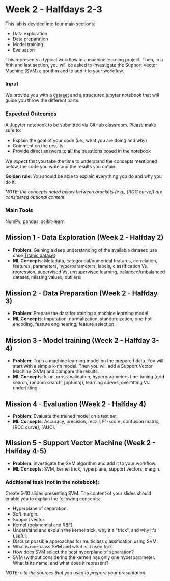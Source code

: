  # Week 2 - Halfdays 2-3
This lab is devided into four main sections:
- Data exploration
- Data preparation
- Model training
- Evaluation

This represents a typical workflow in a machine learning project.
Then, in a fifth and last section, you will be asked to investigate the Support Vector Machine (SVM) algorithm and to add it to your workflow.

### Input
We provide you with a [dataset](https://www.kaggle.com/c/titanic/data) and a structured jupyter notebook that will guide you throw the different parts.

### Expected Outcomes
A Jupyter notebook to be submitted via GitHub classroom.
Please make sure to:
- Explain the goal of your code (i.e., what you are doing and *why*)
- Comment on the results
- Provide direct answers to **all** the questions posed in the notebook

We *expect* that you take the time to understand the concepts mentioned below, the code you write and the results you obtain.

**Golden rule**: You should be able to explain everything you do and why you do it.

*NOTE: the concepts noted below between brackets (e.g., [ROC curve]) are considered optional content.*

### Main Tools
NumPy, pandas, scikit-learn

## Mission 1 - Data Exploration (Week 2 - Halfday 2)
- **Problem**: Gaining a deep understanding of the available dataset: use case [Titanic dataset](https://www.kaggle.com/c/titanic/data)
- **ML Concepts**: Metadata, categorical/numerical features, correlation, features, parameters, hyperparameters, labels, classification Vs. regression, supervised Vs. unsupervised learning, balanced/unbalanced dataset, missing values, outliers.

## Mission 2 - Data Preparation (Week 2 - Halfday 3)
- **Problem**: Prepare the data for training a machine learning model
- **ML Concepts**: Imputation, normalization, standardization, one-hot encoding, feature engineering, feature selection.

## Mission 3 - Model training (Week 2 - Halfday 3-4)
- **Problem**: Train a machine learning model on the prepared data. You will start with a simple k-nn model. Then you will add a Support Vector Machine (SVM) and compare the results.
- **ML Concepts**: k-nn, cross-validation, hyperparameters fine-tuning (grid search, random search, [optuna]), learning curves, overfitting Vs. underfitting.

## Mission 4 - Evaluation (Week 2 - Halfday 4)
- **Problem**: Evaluate the trained model on a test set
- **ML Concepts**: Accuracy, precision, recall, F1-score, confusion matrix, [ROC curve], [AUC].

## Mission 5 - Support Vector Machine (Week 2 - Halfday 4-5)
- **Problem**: Investigate the SVM algorithm and add it to your workflow.
- **ML Concepts**: SVM, kernel trick, hyperplane, support vectors, margin.

### Additional task (not in the notebook):

Create 5-10 slides presenting SVM. The content of your slides should enable you to explain the following concepts:
- Hyperplane of separation.
- Soft margin.
- Support vector.
- Kernel (polynomial and RBF).
- Understand and explain the kernel trick, why it a "trick", and why it's useful.
- Discuss possible approaches for multiclass classification using SVM.
- What is one-class SVM and what is it used for?
- How does SVM select the best hyperplane of separation?
- SVM (without considering the kernel) has only one hyperparameter. What is its name, and what does it represent?

*NOTE: cite the sources that you used to prepare your presentation.*
